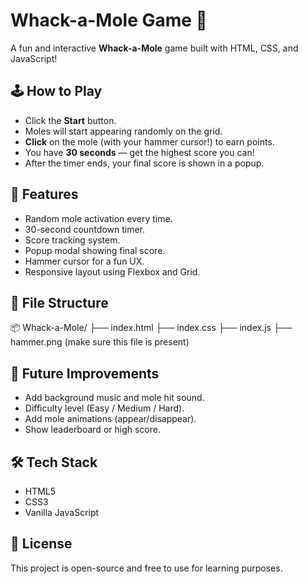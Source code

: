 # Whack-a-Mole Game 🎯

A fun and interactive **Whack-a-Mole** game built with HTML, CSS, and JavaScript!

## 🕹️ How to Play

- Click the **Start** button.
- Moles will start appearing randomly on the grid.
- **Click** on the mole (with your hammer cursor!) to earn points.
- You have **30 seconds** — get the highest score you can!
- After the timer ends, your final score is shown in a popup.

## 🔧 Features

- Random mole activation every time.
- 30-second countdown timer.
- Score tracking system.
- Popup modal showing final score.
- Hammer cursor for a fun UX.
- Responsive layout using Flexbox and Grid.

## 📁 File Structure

📦 Whack-a-Mole/
├── index.html
├── index.css
├── index.js
├── hammer.png (make sure this file is present)

## 🚀 Future Improvements

- Add background music and mole hit sound.
- Difficulty level (Easy / Medium / Hard).
- Add mole animations (appear/disappear).
- Show leaderboard or high score.

## 🛠️ Tech Stack

- HTML5
- CSS3
- Vanilla JavaScript

## 📃 License

This project is open-source and free to use for learning purposes.
